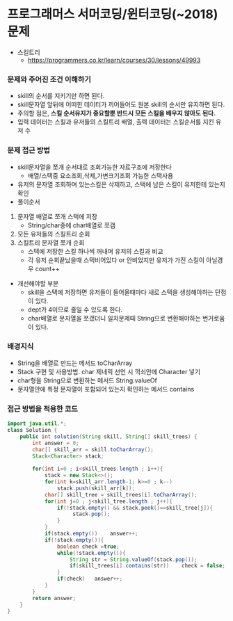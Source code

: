# 프로그래머스 서머코딩/윈터코딩(~2018) 문제 
- 스킬트리
    - https://programmers.co.kr/learn/courses/30/lessons/49993

### 문제와 주어진 조건 이해하기
- skill의 순서를 지키기만 하면 된다.
- skill문자열 앞뒤에 어떠한 데이터가 끼어들어도 원본 skill의 순서만 유지하면 된다.
- 주의할 점은, **스킬 순서유지가 중요할뿐 반드시 모든 스킬을 배우지 않아도 된다.**
- 입력 데이터는 스킬과 유저들의 스킬트리 배열, 출력 데이터는 스킬순서를 지킨 유저 수

### 문제 접근 방법
- skill문자열을 쪼개 순서대로 조회가능한 자료구조에 저장한다
    - 배열/스택중 요소조회,삭제,가변크기조회 가능한 스택사용
- 유저의 문자열 조회하며 있는스킬은 삭제하고, 스택에 남은 스킬이 유저한테 있는지 확인
- 풀이순서 
1. 문자열 배열로 쪼개 스택에 저장 
    - String/char중에 char배열로 쪼갬
2. 모든 유저들의 스킬트리 순회
3. 스킬트리 문자열 쪼개 순회
    - 스택에 저장한 스킬 하나씩 꺼내며 유저의 스킬과 비교
    - 각 유저 순회끝났을때 스택비어있다 or 안비었지만 유저가 가진 스킬이 아닐경우 count++

* 개선해야할 부분
    - skill을 스택에 저장하면 유저들이 들어올때마다 새로 스택을 생성해야하는 단점이 있다.
    - dept가 4이므로 줄일 수 있도록 한다.
    - char배열로 문자열을 쪼갰더니 일치문제때 String으로 변환해야하는 번거로움이 있다.

### 배경지식
- String을 배열로 만드는 메서드 toCharArray
- Stack 구현 및 사용방법. char 제네릭 선언 시 꺽쇠안에 Character 넣기
- char형을 String으로 변환하는 메서드 String.valueOf
- 문자열안에 특정 문자열이 포함되어 있는지 확인하는 메서드 contains

### 접근 방법을 적용한 코드
```java
import java.util.*;
class Solution {
    public int solution(String skill, String[] skill_trees) {
        int answer = 0;
        char[] skill_arr = skill.toCharArray();
        Stack<Character> stack;
       
        for(int i=0 ; i<skill_trees.length ; i++){
            stack = new Stack<>();
            for(int k=skill_arr.length-1; k>=0 ; k--)
                stack.push(skill_arr[k]);
            char[] skill_tree = skill_trees[i].toCharArray();
            for(int j=0 ; j<skill_tree.length ; j++){
                if(!stack.empty() && stack.peek()==skill_tree[j]){
                     stack.pop();
                }
            }
            if(stack.empty())    answer++;
            if(!stack.empty()){
                boolean check =true;
                while(!stack.empty()){
                    String str = String.valueOf(stack.pop());
                    if(skill_trees[i].contains(str))    check = false;
                }
                if(check)   answer++;
            }
        }
        return answer;
    }
}
```